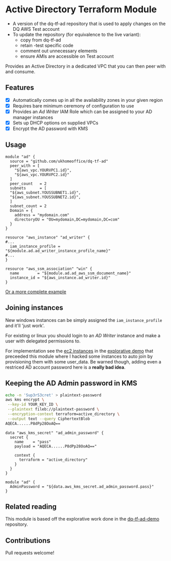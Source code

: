 # Active Directory Terraform Module
* A version of the dq-tf-ad repository that is used to apply changes on the DQ AWS Test account
* To update the repository (for equivalence to the live variant):
  * copy from dq-tf-ad
  * retain -test specific code
  * comment out unnecessary elements
  * ensure AMIs are accessible on Test account

Provides an Active Directory in a dedicated VPC that you can then peer with and consume.

## Features

  - [x] Automatically comes up in all the availability zones in your given region
  - [x] Requires bare minimum ceremony of configuration to use
  - [x] Provides an *Ad Writer* IAM Role which can be assigned to your AD manager instances
  - [x] Sets up DHCP options on supplied VPCs
  - [x] Encrypt the AD password with KMS

## Usage
```hcl
module "ad" {
  source = "github.com/ukhomeoffice/dq-tf-ad"
  peer_with = [
    "${aws_vpc.YOURVPC1.id}",
    "${aws_vpc.YOURVPC2.id}"
  ]
  peer_count   = 2
  subnets      = [
  "${aws_subnet.YOUSSUBNET1.id}",
  "${aws_subnet.YOUSSUBNET2.id}",
  ]
  subnet_count = 2
  Domain = {
    address = "mydomain.com"
    directoryOU = "OU=mydomain,DC=mydomain,DC=com"
  }
}

resource "aws_instance" "ad_writer" {
#...
  iam_instance_profile = "${module.ad.ad_writer_instance_profile_name}"
#...
}

resource "aws_ssm_association" "win" {
  name        = "${module.ad.ad_aws_ssm_document_name}"
  instance_id = "${aws_instance.ad_writer.id}"
}

```
[Or a more complete example](example/main.tf)


## Joining instances
New windows instances can be simply assigned the `iam_instance_profile` and it'll 'just work'.

For existing or linux you should login to an *AD Writer* instance and make a user with delegated permissions to.

For implementation see the [ec2 instances](https://github.com/UKHomeOffice/dq-tf-ad-demo/blob/master/ec2_instances.tf) in the [explorative demo](https://github.com/UKHomeOffice/dq-tf-ad-demo) that preceeded this module where I hacked some instances to auto join by provisioning them with some user_data. Be warned though, adding even a restriced AD account password here is a **really bad idea**.

## Keeping the AD Admin password in KMS
```bash
echo -n 'Sup3rS3cret' > plaintext-password
aws kms encrypt \
 --key-id YOUR_KEY_ID \
 --plaintext fileb://plaintext-password \
 --encryption-context terraform=active_directory \
 --output text --query CiphertextBlob
AQECA......P8dPp28OoAQ==
```
```hcl
data "aws_kms_secret" "ad_admin_password" {
  secret {
    name    = "pass"
    payload = "AQECA......P8dPp28OoAQ=="

    context {
      terraform = "active_directory"
    }
  }
}

module "ad" {
  AdminPassword = "${data.aws_kms_secret.ad_admin_password.pass}"
}
```
## Related reading
This module is based off the explorative work done in the [dq-tf-ad-demo](https://github.com/UKHomeOffice/dq-tf-ad-demo) repository.

## Contributions
Pull requests welcome!